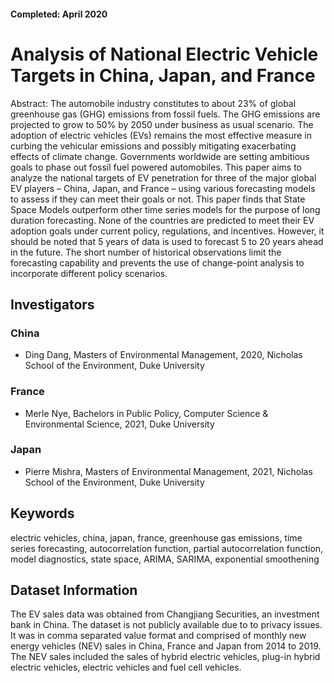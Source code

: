 #### Completed: April 2020

# Analysis of National Electric Vehicle Targets in China, Japan, and France

Abstract: The automobile industry constitutes to about 23% of global greenhouse gas (GHG) emissions from fossil fuels. The GHG emissions are projected to grow to 50% by 2050 under business as usual scenario. The adoption of electric vehicles (EVs) remains the most effective measure in curbing the vehicular emissions and possibly mitigating exacerbating effects of climate change. Governments worldwide are setting ambitious goals to phase out fossil fuel powered automobiles. This paper aims to analyze the national targets of EV penetration for three of the major global EV players – China, Japan, and France – using various forecasting models to assess if they can meet their goals or not. This paper finds that State Space Models outperform other time series models for the purpose of long duration forecasting. None of the countries are predicted to meet their EV adoption goals under current policy, regulations, and incentives. However, it should be noted that 5 years of data is used to forecast 5 to 20 years ahead in the future. The short number of historical observations limit the forecasting capability and prevents the use of change-point analysis to incorporate different policy scenarios.

## Investigators

### China

* Ding Dang, Masters of Environmental Management, 2020, Nicholas School of the Environment, Duke University

### France

* Merle Nye, Bachelors in Public Policy, Computer Science & Environmental Science, 2021, Duke University

### Japan

* Pierre Mishra, Masters of Environmental Management, 2021, Nicholas School of the Environment, Duke University

## Keywords

electric vehicles, china, japan, france, greenhouse gas emissions, time series forecasting, autocorrelation function, partial autocorrelation function, model diagnostics, state space, ARIMA, SARIMA, exponential smoothening 

## Dataset Information

The EV sales data was obtained from Changjiang Securities, an investment bank in China. The dataset is not publicly available due to to privacy issues. It was in comma separated value format and comprised of monthly new energy vehicles (NEV) sales in China, France and Japan from 2014 to 2019. The NEV sales included the sales of hybrid electric vehicles, plug-in hybrid electric vehicles, electric vehicles and fuel cell vehicles.    





